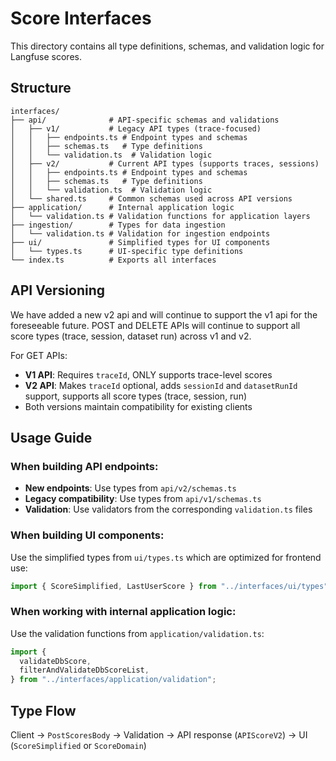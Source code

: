 # Score Interfaces

This directory contains all type definitions, schemas, and validation logic for Langfuse scores.

## Structure

```
interfaces/
├── api/              # API-specific schemas and validations
│   ├── v1/           # Legacy API types (trace-focused)
│   │   ├── endpoints.ts # Endpoint types and schemas
│   │   ├── schemas.ts   # Type definitions
│   │   └── validation.ts  # Validation logic
│   ├── v2/           # Current API types (supports traces, sessions)
│   │   ├── endpoints.ts # Endpoint types and schemas
│   │   ├── schemas.ts   # Type definitions
│   │   └── validation.ts  # Validation logic
│   └── shared.ts     # Common schemas used across API versions
├── application/      # Internal application logic
│   └── validation.ts # Validation functions for application layers
├── ingestion/        # Types for data ingestion
│   └── validation.ts # Validation for ingestion endpoints
├── ui/               # Simplified types for UI components
│   └── types.ts      # UI-specific type definitions
└── index.ts          # Exports all interfaces
```

## API Versioning

We have added a new v2 api and will continue to support the v1 api for the foreseeable future.
POST and DELETE APIs will continue to support all score types (trace, session, dataset run) across v1 and v2.

For GET APIs:

- **V1 API**: Requires `traceId`, ONLY supports trace-level scores
- **V2 API**: Makes `traceId` optional, adds `sessionId` and `datasetRunId` support, supports all score types (trace, session, run)
- Both versions maintain compatibility for existing clients

## Usage Guide

### When building API endpoints:

- **New endpoints**: Use types from `api/v2/schemas.ts`
- **Legacy compatibility**: Use types from `api/v1/schemas.ts`
- **Validation**: Use validators from the corresponding `validation.ts` files

### When building UI components:

Use the simplified types from `ui/types.ts` which are optimized for frontend use:

```typescript
import { ScoreSimplified, LastUserScore } from "../interfaces/ui/types";
```

### When working with internal application logic:

Use the validation functions from `application/validation.ts`:

```typescript
import {
  validateDbScore,
  filterAndValidateDbScoreList,
} from "../interfaces/application/validation";
```

## Type Flow

Client → `PostScoresBody` → Validation → API response (`APIScoreV2`) → UI (`ScoreSimplified` or `ScoreDomain`)

